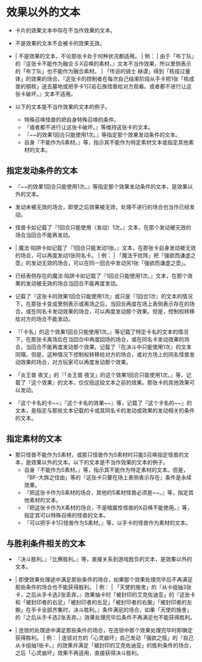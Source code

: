 # 效果以外的文本

-   卡片的效果文本中存在不当作效果的文本。

-   不是效果的文本不会被卡的效果无效。

-   | 不是效果的文本，不论那张卡处于何种状况都适用。
    | 例：
    | 由于「布丁队」的『这张卡不能作为融合·S·X召唤的素材。』文本不当作效果，所以里侧表示的「布丁队」也不能作为融合素材。
    | 「传说的骑士
      赫谟」得到「核成过量体」的效果的场合，『这张卡的控制者在每次自己结束阶段从手卡把1张「核成兽的钢核」送去墓地或把手卡1只岩石族怪兽给对方观看。或者都不进行让这张卡破坏。』文本不适用。

-   以下的文本是不当作效果的文本的例子。
    -   特殊召唤怪兽的把自身特殊召唤的条件。
    -   『或者都不进行让这张卡破坏。』等维持这张卡的文本。
    -   『\~\~的效果1回合只能使用1次。』等指定那个效果发动条件的文本。
    -   自身『不能作为S素材。』等，指示其不能作为特定素材文本或指定其他素材的文本。

## 指定发动条件的文本

-   『\~\~的效果1回合只能使用1次。』等指定那个效果发动条件的文本，是效果以外的文本。

-   发动未被无效的场合，即使之后效果被无效，处理不进行的场合也当作已经发动。

-   怪兽卡如记载了『1回合只能使用（发动）1次。』文本，在那个发动被无效的场合当回合不能再发动。

-   | 魔法·陷阱卡如记载了『1回合只能发动1张。』文本，在那张卡自身发动被无效的场合，可以再度发动1张同名卡。
    | 例：
    | 「魔法干扰阵」把「强欲而谦虚之壶」的发动无效的场合，可以在同一回合中发动另1张「强欲而谦虚之壶」。

-   已经表侧存在的魔法·陷阱卡如记载了『1回合只能使用1次。』文本，在那个效果的发动被无效的场合当回合不能再度发动。

-   记载了『这张卡的效果1回合只能使用1次』或只是『1回合1次』的文本的情况下，在那张卡变成里侧表示或离场之后，当回合再度在场上表侧表示存在的场合，或在同名卡发动效果的场合，可以再度发动那个效果。但是，控制权转移给对方的场合不能发动。

-   『「卡名」的这个效果1回合只能使用1次。』等记载了特定卡名的文本的情况下，在那张卡离场后在当回合中再度回场的场合，或在同名卡发动效果的场合，当回合不能再度发动那个效果。记载了『在决斗中只能使用1次』的文本同理。但是，这种情况下控制权转移给对方的场合，或对方场上的同名怪兽发动效果的场合，对方玩家可以再度发动那个效果。

-   「炎王兽 夜叉」的『「炎王兽
    夜叉」的这个效果1回合只能使用1次。』等，记载了『这个效果』的文本，仅仅指这段文本之前的效果。那张卡的其他效果可以发动。

-   『这个卡名的卡\~\~』『这个卡名的效果\~\~』等，记载了『这个卡名的\~\~』的文本，是指定与那些文本记载的卡或其同名卡的发动或效果的发动相关的条件的文本。

## 指定素材的文本

-   那只怪兽不能作为S素材，或那只怪兽作为S素材时只能S召唤指定怪兽的文本，是效果以外的文本。以下的文本是不当作效果的文本的例子。
    -   自身『不能作为S素材。』等，指示其不能作为特定素材的文本。但是，「BF-大旆之伐由」等的『这张卡只要在场上表侧表示存在』条件是永续效果。
    -   『把这张卡作为S素材的场合，其他的S素材怪兽必须是\~\~。』等，指定其他素材的文本。
    -   『把这张卡作为X素材的场合，不是暗属性怪兽的X召唤不能使用。』等，指定其可以特殊召唤的怪兽的文本。
    -   『可以把手卡1只怪兽作为S素材。』等，以手卡的怪兽作为素材的文本。

## 与胜利条件相关的文本

-   『决斗胜利。』『比赛胜利。』等，直接关系到游戏胜负的文本，是效果以外的文本。

-   | 即使效果处理途中满足那些条件的场合，如果那个效果处理完毕后不再满足那些条件的场合也不能获得胜利。
    | 例：
    | 「天使的施舍」的『从卡组抽3张卡，之后从手卡选2张丢弃。』效果抽卡时「被封印的艾克佐迪亚」的『这张卡和「被封印者的右足」「被封印者的左足」「被封印者的右腕」「被封印者的左腕」在手卡全部齐集时，决斗胜利。』条件满足的场合，如果「天使的施舍」的『之后从手卡选2张丢弃。』效果处理完毕后条件不再满足也不能获得胜利。

-   | 连锁的处理途中满足那些条件的场合，在连锁中那个效果处理完毕时即确定获得胜利。
    | 例：
    | 连锁对方的「心灵崩坏」自己发动「强欲之瓶」的『自己从卡组抽1张卡。』的效果并满足「被封印的艾克佐迪亚」的胜利条件的场合，之后「心灵崩坏」效果不再适用，直接获得决斗胜利。
